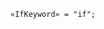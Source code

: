 <!-- This file is generated automatically by infrastructure scripts. Please don't edit by hand. -->

```{ .ebnf .slang-ebnf #IfKeyword }
«IfKeyword» = "if";
```
